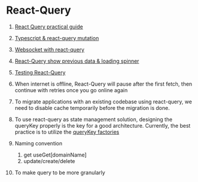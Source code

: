 # React-Query

1. [React Query practical guide](https://tkdodo.eu/blog/effective-react-query-keys)
2. [Typescript & react-query mutation](https://www.youtube.com/watch?v=ZbhGXD8KpQ8&ab_channel=LeoRoese)
3. [Websocket with react-query](https://tkdodo.eu/blog/using-web-sockets-with-react-query)
4. [React-Query show previous data & loading spinner](https://gist.github.com/katesroad/0122fe29306a5d59087c5de014befe53)
5. [Testing React-Query](https://www.youtube.com/watch?v=ZfvOHRX-FDM&ab_channel=MaksimIvanov)
6. When internet is offline, React-Query will pause after the first fetch, then continue with retries once you go online again
7. To migrate applications with an existing codebase using react-query, we need to disable cache temporarily before the migration is done.
8. To use react-query as state management solution, designing the queryKey properly is the key for a good architecture. Currently, the best practice is to utilize the [queryKey factories](https://tkdodo.eu/blog/effective-react-query-keys#use-query-key-factories)
9. Naming convention
   1.  get useGet[domainName]
   2.  update/create/delete

10. To make query to be more granularly
